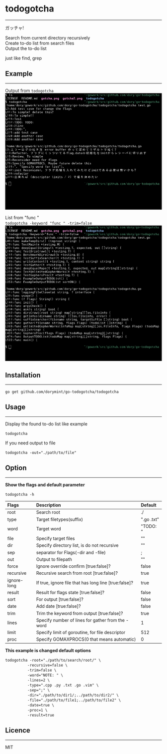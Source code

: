 # todogotcha
---
ガッチャ!  

Search from current directory recursively  
Create to-do list from search files  
Output the to-do list  

just like find, grep

## Example
---
Output from `todogotcha`  
![gotcha](./gotcha.png "gotcha")  

List from "func "  
`todogotcha -keyword "func " -trim=false`  
![gotcha2](./gotcha2.png "gotcha2")  

## Installation
---
```
go get github.com/dorymint/go-todogotcha/todogotcha
```

## Usage
---
Display the found to-do list like example
```
todogotcha
```

If you need output to file
```
todogotcha -out="./path/to/file"
```

## Option
---
**Show the flags and default parameter**
```
todogotcha -h
```

| Flags | Description | Default |
| :---- | :---------- | :------ |
| root  | Search root | ./ |
| type | Target filetypes(suffix) | ".go .txt" |
| word | Target word | "TODO: " |
| file | Specify target files | "" |
| dir | Specify directory list, is do not recursive | "" |
| sep | separator for Flags(-dir and -file) | ; |
| out | Output to filepath | "" |
| force | Ignore override confirm [true:false]? | false |
| recursive | Recursive search from root [true:false]? | true |
| ignore-long | If true, ignore file that has long line [true:false]? | true |
| result | Result for flags state [true:false]? | false |
| sort | For output [true:false]? | false |
| date | Add date [true:false]? | false |
| trim | Trim the keyword from output [true:false]? | true |
| lines | Specify number of lines for gather from the -word | 1 |
| limit | Specify limit of goroutine, for file descriptor | 512 |
| proc | Specify GOMAXPROCS(0 that means automatic) | 0 |

**This example is changed default options**
```
todogotcha -root="./path/to/search/root/" \
          -recursive=false \
          -trim=false \
          -word="NOTE: " \
          -lines=2 \
          -type=".cpp .py .txt .go .vim" \
          -sep=";" \
          -dir="./path/to/dir1/;../path/to/dir2/" \
          -file="./path/to/file1;../path/to/file2" \
          -date=true \
          -proc=1 \
          -result=true
```

## Licence
---
MIT
